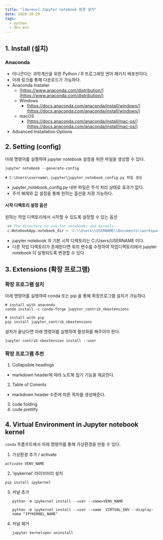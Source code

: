 ```yaml
---
title: "[devenv] Jupyter notebook 환경 설치"
date: 2020-10-29
tags:
  - python
  - dev env
---
```


## 1. Install (설치)

### Anaconda

-   아나콘다는 과학계산을 위한 Python / R 프로그래밍 언어 패키지 배포판이다.
-   아래 링크를 통해 다운로드가 가능하다.
-   Anaconda Installer
    -   [https://www.anaconda.com/distribution/](https://www.anaconda.com/distribution/)
    -   Windows
        -   [https://docs.anaconda.com/anaconda/install/windows/](https://docs.anaconda.com/anaconda/install/windows/)
    -   macOS
        -   [https://docs.anaconda.com/anaconda/install/mac-os/](https://docs.anaconda.com/anaconda/install/mac-os/)
-   Advanced Installation Options

## 2. Setting (config)

아래 명령어를 실행하여 jupyter notebook 설정을 위한 파일을 생성할 수 있다.

```shell
jupyter notebook --generate-config

# C:\Users\username\.jupyter\jupyter_notebook_config.py 파일 생성
```

- jupyter\_notebook\_config.py 내부 파일은 주석 처리 상태로 효과가 없다.
- 주석 해제와 값 설정을 통해 원하는 옵션을 지정 가능하다.

#### 시작 디렉토리 설정 옵션

원하는 작업 디렉토리에서 시작할 수 있도록 설정할 수 있는 옵션

```python
 ## The directory to use for notebooks and kernels.
 c.NotebookApp.notebook_dir = 'C:\\Users\\USERNAME\\Documents\\workspace'
```

- jupyter notebook 의 기본 시작 디렉토리는 C:/Users/USERNAME 이다.
- 다른 작업 디렉토리가 존재한다면 위의 변수를 수정하여 작업디렉토리에서 jupyter notebook 이 실행되도록 변경할 수 있다.

## 3. Extensions (확장 프로그램)

### 확장 프로그램 설치

아래 명령어를 실행하여 conda 또는 pip 을 통해 확장프로그램 설치가 가능하다.

```shell
# install with anaconda 
conda install -c conda-forge jupyter_contrib_nbextensions 

# install with pip
pip install jupyter_contrib_nbextensions
```

설치가 끝났다면 아래 명령어를 실행하여 활성화를 해주어야 한다.

```shell
jupyter contrib nbextension install --user
```

### 확장 프로그램 추천

1. Collapsible headings
  -   markdown header에 따라 노트북 접기 기능을 제공한다.
2. Table of Conents
  - markdown header 수준에 따른 목차를 생성해준다.
3. code folding
4. code prettify

## 4. Virtual Environment in Jupyter notebook kernel

`conda` 프롬프트에서 아래 명령어를 통해 가상환경을 만들 수 있다.

1. 가상환경 추가 / activate
    
  ```shell
  activate VENV_NAME
  ```
    
2. 'ipykernel' 라이브러리 설치
    
  ```shell
  pip install ipykernel
  ```
    
3. 커널 추가
    
    ```shell
    python -m ipykernel install --user --name=VENV_NAME
    
    python -m ipykernel install --user --name  VIRTUAL_ENV --display-name "IPYKERNEL_NAME"
    ```
    
4. 커널 제거
    
    ```shell
    jupyter kernelspec uninstall
    ```